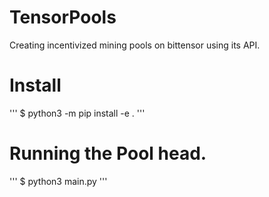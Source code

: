 # TensorPools

Creating incentivized mining pools on bittensor using its API.

# Install
'''
$ python3 -m pip install -e .
'''

# Running the Pool head.
'''
$ python3 main.py
'''